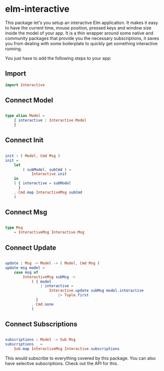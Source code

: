 # elm-interactive

This package let's you setup an interactive Elm application. It makes it easy to have the current time, mouse position, pressed keys and window size inside the model of your app. It is a thin wrapper around some native and community packages that provide you the necessary subscriptions, it saves you from dealing with some boilerplate to quickly get something interactive running.

You just have to add the following steps to your app:

## Import

```elm
import Interactive
```

## Connect Model

```elm

type alias Model =
    { interactive : Interactive.Model
    }
```

## Connect Init

```elm

init : ( Model, Cmd Msg )
init =
    let
        ( subModel, subCmd ) =
            Interactive.init
    in
    ( { interactive = subModel
      }
    , Cmd.map InteractiveMsg subCmd
    )

```

## Connect Msg

```elm

type Msg
    = InteractiveMsg Interactive.Msg
```


## Connect Update


```elm

update : Msg -> Model -> ( Model, Cmd Msg )
update msg model =
    case msg of
        InteractiveMsg subMsg ->
            ( { model
                | interactive =
                    Interactive.update subMsg model.interactive
                        |> Tuple.first
              }
            , Cmd.none
            )
```

## Connect Subscriptions

```elm

subscriptions : Model -> Sub Msg
subscriptions _ =
    Sub.map InteractiveMsg Interactive.subscriptions
```

This would subscribe to everything covered by this package. You can also have selective subscriptions. Check out the API for this.

